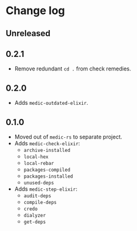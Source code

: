 # Change log

## Unreleased

## 0.2.1

- Remove redundant `cd .` from check remedies.

## 0.2.0

- Adds `medic-outdated-elixir`.

## 0.1.0

- Moved out of `medic-rs` to separate project.
- Adds `medic-check-elixir`:
  - `archive-installed`
  - `local-hex`
  - `local-rebar`
  - `packages-compiled`
  - `packages-installed`
  - `unused-deps`
- Adds `medic-step-elixir`:
  - `audit-deps`
  - `compile-deps`
  - `credo`
  - `dialyzer`
  - `get-deps`
